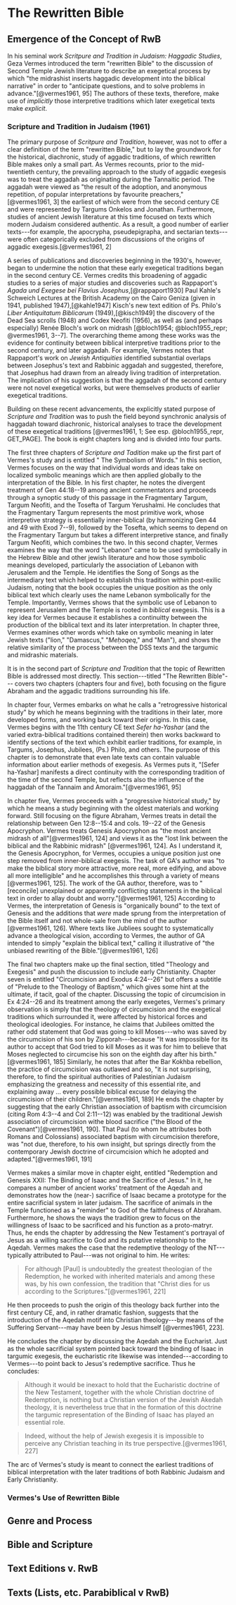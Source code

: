 # The Rewritten Bible


## Emergence of the Concept of RwB
In his seminal work *Scritpure and Tradition in Judaism: Haggadic Studies*, Geza Vermes introduced the term "rewritten Bible" to the discussion of Second Temple Jewish literature to describe an exegetical process by which "the midrashist inserts haggadic development into the biblical narrative" in order to "anticipate questions, and to solve problems in advance."[@vermes1961, 95] The authors of these texts, therefore, make use of *implicitly* those interpretive traditions which later exegetical texts make *explicit*.

### Scripture and Tradition in Judaism (1961)
The primary purpose of *Scritpure and Tradition*, however, was not to offer a clear definition of the term "rewritten Bible," but to lay the groundwork for the historical, diachronic, study of aggadic traditions, of which rewritten Bible makes only a small part. As Vermes recounts, prior to the mid-twentieth century, the prevailing approach to the study of aggadic exegesis was to treat the aggadah as originating during the Tannaitic period.  The aggadah were viewed as "the result of the adoption, and anonymous repetition, of popular interpretations by favourite preachers," [@vermes1961, 3] the earliest of which were from the second century CE and were represented by Targums Onkelos and Jonathan. Furthermore, studies of ancient Jewish literature at this time focused on texts which modern Judaism considered authentic. As a result, a good number of earlier texts---for example, the apocrypha, pseudepigrapha, and sectarian texts---were often categorically excluded from discussions of the origins of aggadic exegesis.[@vermes1961, 2]

A series of publications and discoveries beginning in the 1930's, however, began to undermine the notion that these early exegetical traditions began in the second century CE. Vermes credits this broadening of aggadic studies to a series of major studies and discoveries such as Rappaport's *Agada und Exegese bei Flavius Josephus*,[@rappaport1930] Paul Kahle's Schweich Lectures at the British Academy on the Cairo Geniza (given in 1941, published 1947),[@kahle1947] Kisch's new text edition of Ps. Philo's *Liber Antiquitatum Biblicarum* (1949),[@kisch1949] the discovery of the Dead Sea scrolls (1948) and Codex Neofiti (1956), as well as (and perhaps especially) Renée Bloch's work on midrash [@bloch1954; @bloch1955_repr; @vermes1961, 3--7]. The overarching theme among these works was the evidence for continuity between biblical interpretive traditions prior to the second century, and later aggadah. For example, Vermes notes that Rappaport's work on *Jewish Antiquities* identified substantial overlaps between Josephus's text and Rabbinic aggadah and suggested, therefore, that Josephus had drawn from an already living tradition of interpretation. The implication of his suggestion is that the aggadah of the second century were not novel exegetical works, but were themselves products of earlier exegetical traditions.

Building on these recent advancements, the explicitly stated purpose of *Scripture and Tradition* was to push the field beyond synchronic analysis of haggadah toward diachronic, historical analyses to trace the development of these exegetical traditions [@vermes1961, 1; See esp. @bloch1955_repr, GET_PAGE]. The book is eight chapters long and is divided into four parts.

The first three chapters of *Scripture and Tadition* make up the first part of Vermes's study and is entitled " The Symbolism of Words." In this section, Vermes focuses on the way that individual words and ideas take on localized symbolic meanings which are then applied globally to the interpretation of the Bible. In his first chapter, he notes the divergent treatment of Gen 44:18--19 among ancient commentators and proceeds through a synoptic study of this passage in the Fragmentary Targum, Targum Neofiti, and the Tosefta of Targum Yerushalmi. He concludes that the Fragmentary Targum represents the most primitive work, whose interpretive strategy is essentially inner-biblical (by harmonizing Gen 44 and 49 with Exod 7--9), followed by the Tosefta, which seems to depend on the Fragmentary Targum but takes a different interpretive stance, and finally Targum Neofiti, which combines the two. In this second chapter, Vermes examines the way that the word "Lebanon" came to be used symbolically in the Hebrew Bible and other jewish literature and how those symbolic meanings developed, particularly the association of Lebanon with Jerusalem and the Temple. He identifies the Song of Songs as the intermediary text which helped to establish this tradition within post-exilic Judaism, noting that the book occupies the unique position as the only biblical text which clearly uses the name Lebanon symbolically for the Temple. Importantly, Vermes shows that the symbolic use of Lebanon to represent Jerusalem and the Temple is rooted in *biblical* exegesis. This is a key idea for Vermes because it establishes a continuitty between the production of the biblical text and its later interpretation. In chapter three, Vermes examines other words which take on symbolic meaning in later Jewish texts ("lion," "Damascus," "*Meḥoqeq*," and "Man"), and shows the relative similarity of the process between the DSS texts and the targumic and midrashic materials.

It is in the second part of *Scripture and Tradition*  that the topic of  Rewritten Bible is addressed most directly. This section---titled "The Rewritten Bible"--- covers two chapters (chapters four and five), both focusing on the figure Abraham and the aggadic traditions surrounding his life.

In chapter four, Vermes embarks on what he calls a "retrogressive historical study" by which he means beginning with the traditions in their later, more developed forms, and working back toward their origins. In this case, Vermes begins with the 11th century CE text *Sefer ha-Yashar* (and the varied extra-biblical traditions contained therein) then works backward to identify sections of the text which exhibit earlier traditions, for example, in Targums, Josephus, Jubilees, (Ps.) Philo, and others. The purpose of this chapter is to demonstrate that even late texts can contain valuable information about earlier methods of exegesis. As Vermes puts it, "[Sefer ha-Yashar] manifests a direct continuity with the corresponding tradition of the time of the second Temple, but reflects also the influence of the haggadah of the Tannaim and Amoraim."[@vermes1961, 95]

In chapter five, Vermes proceeds with a "progressive historical study," by which he means a study beginning with the oldest materials and working forward. Still focusing on the figure Abraham, Vermes treats in detail the relationship between Gen 12:8--15:4 and cols. 19--22 of the Genesis Apocryphon. Vermes treats Genesis Apocryphon as "the most ancient midrash of all"[@vermes1961, 124] and views it as the "lost link between the biblical and the Rabbinic midrash" [@vermes1961, 124]. As I understand it, the Genesis Apocryphon, for Vermes, occupies a unique position just one step removed from inner-biblical exegesis. The task of GA's author was "to make the biblical story more attractive, more real, more edifying, and above all more intelligible" and he accomplishes this through a variety of means [@vermes1961, 125]. The work of the GA author, therefore, was to "[reconcile] unexplained or apparently conflicting statements in the biblical text in order to allay doubt and worry."[@vermes1961, 125] According to Vermes, the interpretation of Genesis is "organically bound" to the text of Genesis and the additions that *were*  made sprung from the interpretation of the Bible itself and not whole-sale from the mind of the author [@vermes1961, 126]. Where texts like Jubliees sought to systematically advance a theological vision, according to Vermes, the author of GA intended to simply "explain the biblical text," calling it illustrative of "the unbiased rewriting of the Bible."[@vermes1961, 126]

The final two chapters make up the final section, titled "Theology and Exegesis" and push the discussion to include early Christianity. Chapter seven is entitled "Circumcision and Exodus 4:24--26" but offers a subtitle of "Prelude to the Theology of Baptism," which gives some hint at the ultimate, if tacit, goal of the chapter. Discussing the topic of circumcision in Ex 4:24--26 and its treatment among the early exegetes, Vermes's primary observation is simply that the theology of circumcision and the exegetical traditions which surrounded it, were affected by historical forces and theological ideologies. For instance, he claims that Jubilees omitted the rather odd statement that God was going to kill Moses---who was saved by the circumcision of his son by Zipporah---because "It was impossible for its author to accept that God tried to kill Moses as it was for him to believe that Moses neglected to circumcise his son on the eighth day after his birth."[@vermes1961, 185] Similarly, he notes that after the Bar Kokhba rebellion, the practice of circumcision was outlawed and so, "it is not surprising, therefore, to find the spiritual authorities of Palestinian Judaism emphasizing the greatness and necessity of this essential rite, and explaining away ... every possible biblical excuse for delaying the circumcision of their children."[@vermes1961, 189] He ends the chapter by suggesting that the early Christian association of baptism with circumcision (citing Rom 4:3--4 and Col 2:11--12) was enabled by the traditional Jewish association of circumcision withe blood sacrifice ("the Blood of the Covenant")[@vermes1961, 190]. That Paul (to whom he attributes both Romans and Colossians) associated baptism with circumcision therefore, was "not due, therefore, to his own insight, but springs directly from the contemporary Jewish doctrine of circumcision which he adopted and adapted."[@vermes1961, 191]

Vermes makes a similar move in chapter eight, entitled "Redemption and Genesis XXII: The Binding of Isaac and the Sacrifice of Jesus." In it, he compares a number of ancient works' treatment of the Aqedah and demonstrates how the (near-) sacrifice of Isaac became a prototype for the entire sacrificial system in later judaism. The sacrifice of animals in the Temple functioned as a "reminder" to God of the faithfulness of Abraham. Furthermore, he shows the ways the tradition grew to focus on the willingness of Isaac to be sacrificed and his function as a proto-matryr. Thus, he ends the chapter by addressing the New Testament's portrayal of Jesus as a willing sacrifice to God and its putative relationship to the Aqedah. Vermes makes the case that the redemptive theology of the NT---typically attributed to Paul---was not original to him. He writes:

> For although [Paul] is undoubtedly the greatest theologian of the Redemption, he worked with inherited materials and among these was, by his own confession, the tradition that "Christ dies for us according to the Scriptures."[@vermes1961, 221]

He then proceeds to push the origin of this theology back further into the first century CE, and, in rather dramatic fashion, suggests that the introduction of the Aqedah motif into Christian theology---by means of the Suffering Servant---may have been by Jesus himself [@vermes1961, 223].

He concludes the chapter by discussing the Aqedah and the Eucharist. Just as the whole sacrificial system pointed back toward the binding of Isaac in targumic exegesis, the eucharistic rite likewise was intended---according to Vermes---to point back to Jesus's redemptive sacrifice. Thus he concludes:

> Although it would be inexact to hold that the Eucharistic doctrine of the New Testament, together with the whole Christian doctrine of Redemption, is nothing but a Christian version of the Jewish Akedah theology, it is nevertheless true that in the formation of this doctrine the targumic representation of the Binding of Isaac has played an essential role.

> Indeed, without the help of Jewish exegesis it is impossible to perceive any Christian teaching in its true perspective.[@vermes1961, 227]

The arc of Vermes's study is meant to connect the earliest traditions of biblical interpretation with the later traditions of both Rabbinic Judaism and Early Christianity.

### Vermes's Use of Rewritten Bible



## Genre and Process

## Bible and Scripture

## Text Editions v. RwB

## Texts (Lists, etc. Parabiblical v RwB)
